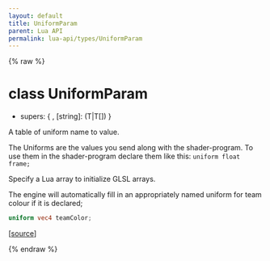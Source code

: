 ```yaml
---
layout: default
title: UniformParam
parent: Lua API
permalink: lua-api/types/UniformParam
---
```


{% raw %}

# class UniformParam


- supers: { , [string]: (T|T[]) }




A table of uniform name to value.

The Uniforms are the values you send along with the shader-program. To use
them in the shader-program declare them like this: `uniform float frame;`

Specify a Lua array to initialize GLSL arrays.

The engine will automatically fill in an appropriately named uniform for team
colour if it is declared;

```glsl
uniform vec4 teamColor;
```

[<a href="https://github.com/beyond-all-reason/spring/blob/0a561a37ee97c7883fd3f5a4bc995f9a4f6fdea0/rts/Lua/LuaShaders.cpp#L552-L568" target="_blank">source</a>]






{% endraw %}